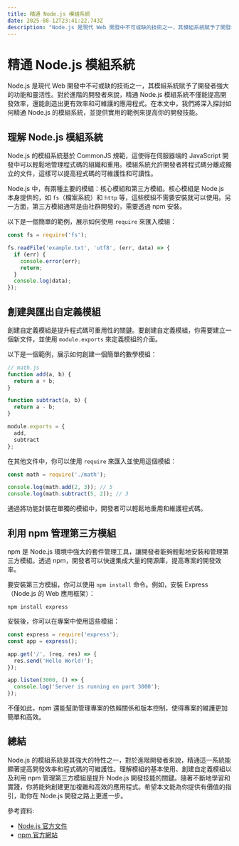 ```yaml
---
title: 精通 Node.js 模組系統
date: 2025-08-12T23:41:22.743Z
description: "Node.js 是現代 Web 開發中不可或缺的技術之一，其模組系統賦予了開發者強大的功能和靈活性。對於進階的開發者來說，精通 Node.js 模組系統不僅能提高開發效率，還能創造出更有效率和可維護的應用程式。在本文中，我們將深入探討如何精通 Node.js 的模組系統，並提供實用的範例來提高你的開發技能。"
---
```


# 精通 Node.js 模組系統

Node.js 是現代 Web 開發中不可或缺的技術之一，其模組系統賦予了開發者強大的功能和靈活性。對於進階的開發者來說，精通 Node.js 模組系統不僅能提高開發效率，還能創造出更有效率和可維護的應用程式。在本文中，我們將深入探討如何精通 Node.js 的模組系統，並提供實用的範例來提高你的開發技能。

## 理解 Node.js 模組系統

Node.js 的模組系統基於 CommonJS 規範，這使得在伺服器端的 JavaScript 開發中可以輕鬆地管理程式碼的組織和重用。模組系統允許開發者將程式碼分離成獨立的文件，這樣可以提高程式碼的可維護性和可讀性。

Node.js 中，有兩種主要的模組：核心模組和第三方模組。核心模組是 Node.js 本身提供的，如 `fs`（檔案系統）和 `http` 等，這些模組不需要安裝就可以使用。另一方面，第三方模組通常是由社群開發的，需要透過 npm 安裝。

以下是一個簡單的範例，展示如何使用 `require` 來匯入模組：

```javascript
const fs = require('fs');

fs.readFile('example.txt', 'utf8', (err, data) => {
  if (err) {
    console.error(err);
    return;
  }
  console.log(data);
});
```

## 創建與匯出自定義模組

創建自定義模組是提升程式碼可重用性的關鍵。要創建自定義模組，你需要建立一個新文件，並使用 `module.exports` 來定義模組的介面。

以下是一個範例，展示如何創建一個簡單的數學模組：

```javascript
// math.js
function add(a, b) {
  return a + b;
}

function subtract(a, b) {
  return a - b;
}

module.exports = {
  add,
  subtract
};
```

在其他文件中，你可以使用 `require` 來匯入並使用這個模組：

```javascript
const math = require('./math');

console.log(math.add(2, 3)); // 5
console.log(math.subtract(5, 2)); // 3
```

通過將功能封裝在單獨的模組中，開發者可以輕鬆地重用和維護程式碼。

## 利用 npm 管理第三方模組

npm 是 Node.js 環境中強大的套件管理工具，讓開發者能夠輕鬆地安裝和管理第三方模組。透過 npm，開發者可以快速集成大量的開源庫，提高專案的開發效率。

要安裝第三方模組，你可以使用 `npm install` 命令。例如，安裝 Express（Node.js 的 Web 應用框架）：

```shell
npm install express
```

安裝後，你可以在專案中使用這些模組：

```javascript
const express = require('express');
const app = express();

app.get('/', (req, res) => {
  res.send('Hello World!');
});

app.listen(3000, () => {
  console.log('Server is running on port 3000');
});
```

不僅如此，npm 還能幫助管理專案的依賴關係和版本控制，使得專案的維護更加簡單和高效。

## 總結

Node.js 的模組系統是其強大的特性之一，對於進階開發者來說，精通這一系統能顯著提高開發效率和程式碼的可維護性。理解模組的基本使用、創建自定義模組以及利用 npm 管理第三方模組是提升 Node.js 開發技能的關鍵。隨著不斷地學習和實踐，你將能夠創建更加複雜和高效的應用程式。希望本文能為你提供有價值的指引，助你在 Node.js 開發之路上更進一步。

參考資料:
- [Node.js 官方文件](https://nodejs.org/dist/latest-v18.x/docs/api/)
- [npm 官方網站](https://www.npmjs.com/)